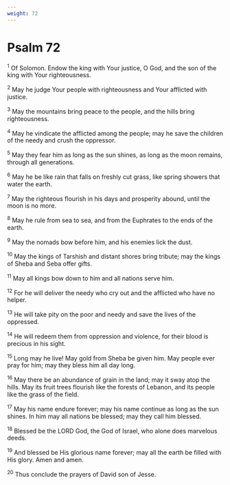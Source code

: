```yaml
---
weight: 72
---
```


# Psalm 72

<sup>1</sup> Of Solomon. Endow the king with Your justice, O God, and the son of the king with Your righteousness. 

<sup>2</sup> May he judge Your people with righteousness and Your afflicted with justice. 

<sup>3</sup> May the mountains bring peace to the people, and the hills bring righteousness. 

<sup>4</sup> May he vindicate the afflicted among the people; may he save the children of the needy and crush the oppressor. 

<sup>5</sup> May they fear him as long as the sun shines, as long as the moon remains, through all generations. 

<sup>6</sup> May he be like rain that falls on freshly cut grass, like spring showers that water the earth. 

<sup>7</sup> May the righteous flourish in his days and prosperity abound, until the moon is no more. 

<sup>8</sup> May he rule from sea to sea, and from the Euphrates to the ends of the earth. 

<sup>9</sup> May the nomads bow before him, and his enemies lick the dust. 

<sup>10</sup> May the kings of Tarshish and distant shores bring tribute; may the kings of Sheba and Seba offer gifts. 

<sup>11</sup> May all kings bow down to him and all nations serve him. 

<sup>12</sup> For he will deliver the needy who cry out and the afflicted who have no helper. 

<sup>13</sup> He will take pity on the poor and needy and save the lives of the oppressed. 

<sup>14</sup> He will redeem them from oppression and violence, for their blood is precious in his sight. 

<sup>15</sup> Long may he live! May gold from Sheba be given him. May people ever pray for him; may they bless him all day long. 

<sup>16</sup> May there be an abundance of grain in the land; may it sway atop the hills. May its fruit trees flourish like the forests of Lebanon, and its people like the grass of the field. 

<sup>17</sup> May his name endure forever; may his name continue as long as the sun shines. In him may all nations be blessed; may they call him blessed. 

<sup>18</sup> Blessed be the LORD God, the God of Israel, who alone does marvelous deeds. 

<sup>19</sup> And blessed be His glorious name forever; may all the earth be filled with His glory. Amen and amen. 

<sup>20</sup> Thus conclude the prayers of David son of Jesse. 


